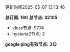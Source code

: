 更新时间2025-05-07 13:13:46

**总订阅: 160**
**总节点: 32105**
- vless节点: 9774
- hysteria2节点: 2

**google ping有效节点: 313**
